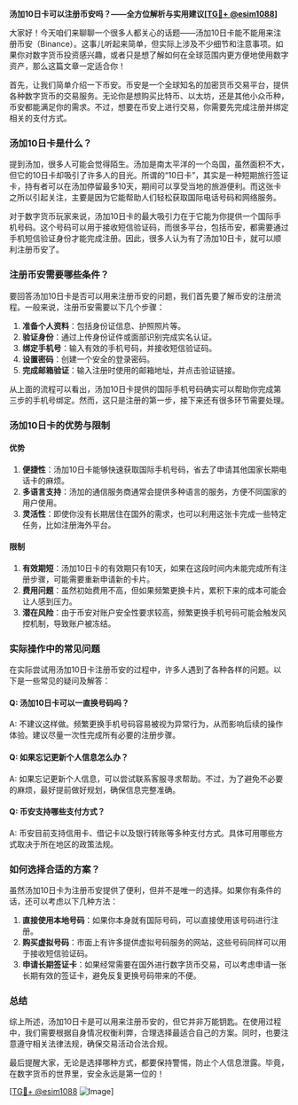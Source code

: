 **汤加10日卡可以注册币安吗？——全方位解析与实用建议[[TG💪+ @esim1088](https://t.me/s/esim1088)]**

大家好！今天咱们来聊聊一个很多人都关心的话题——汤加10日卡能不能用来注册币安（Binance）。这事儿听起来简单，但实际上涉及不少细节和注意事项。如果你对数字货币投资感兴趣，或者只是想了解如何在全球范围内更方便地使用数字资产，那么这篇文章一定适合你！

首先，让我们简单介绍一下币安。币安是一个全球知名的加密货币交易平台，提供各种数字货币的交易服务。无论你是想购买比特币、以太坊，还是其他小众币种，币安都能满足你的需求。不过，想要在币安上进行交易，你需要先完成注册并绑定相关的支付方式。

### 汤加10日卡是什么？

提到汤加，很多人可能会觉得陌生。汤加是南太平洋的一个岛国，虽然面积不大，但它的10日卡却吸引了许多人的目光。所谓的“10日卡”，其实是一种短期旅行签证卡，持有者可以在汤加停留最多10天，期间可以享受当地的旅游便利。而这张卡之所以引起关注，主要是因为它能帮助人们轻松获取国际电话号码和网络服务。

对于数字货币玩家来说，汤加10日卡的最大吸引力在于它能为你提供一个国际手机号码。这个号码可以用于接收短信验证码，而很多平台，包括币安，都需要通过手机短信验证身份才能完成注册。因此，很多人认为有了汤加10日卡，就可以顺利注册币安了。

### 注册币安需要哪些条件？

要回答汤加10日卡是否可以用来注册币安的问题，我们首先要了解币安的注册流程。一般来说，注册币安需要以下几个步骤：

1. **准备个人资料**：包括身份证信息、护照照片等。
2. **验证身份**：通过上传身份证件或面部识别完成实名认证。
3. **绑定手机号**：输入有效的手机号码，并接收短信验证码。
4. **设置密码**：创建一个安全的登录密码。
5. **完成邮箱验证**：输入注册时使用的邮箱地址，并点击验证链接。

从上面的流程可以看出，汤加10日卡提供的国际手机号码确实可以帮助你完成第三步的手机号绑定。然而，这只是注册的第一步，接下来还有很多环节需要处理。

### 汤加10日卡的优势与限制

#### 优势

1. **便捷性**：汤加10日卡能够快速获取国际手机号码，省去了申请其他国家长期电话卡的麻烦。
2. **多语言支持**：汤加的通信服务商通常会提供多种语言的服务，方便不同国家的用户使用。
3. **灵活性**：即使你没有长期居住在国外的需求，也可以利用这张卡完成一些特定任务，比如注册海外平台。

#### 限制

1. **有效期短**：汤加10日卡的有效期只有10天，如果在这段时间内未能完成所有注册步骤，可能需要重新申请新的卡片。
2. **费用问题**：虽然初始费用不高，但如果频繁更换卡片，累积下来的成本可能会让人感到压力。
3. **潜在风险**：由于币安对账户安全性要求较高，频繁更换手机号码可能会触发风控机制，导致账户被冻结。

### 实际操作中的常见问题

在实际尝试用汤加10日卡注册币安的过程中，许多人遇到了各种各样的问题。以下是一些常见的疑问及解答：

#### Q: 汤加10日卡可以一直换号码吗？
A: 不建议这样做。频繁更换手机号码容易被视为异常行为，从而影响后续的操作体验。建议尽量一次性完成所有必要的注册步骤。

#### Q: 如果忘记更新个人信息怎么办？
A: 如果忘记更新个人信息，可以尝试联系客服寻求帮助。不过，为了避免不必要的麻烦，最好提前做好规划，确保信息完整准确。

#### Q: 币安支持哪些支付方式？
A: 币安目前支持信用卡、借记卡以及银行转账等多种支付方式。具体可用哪些方式取决于所在地区的政策法规。

### 如何选择合适的方案？

虽然汤加10日卡为注册币安提供了便利，但并不是唯一的选择。如果你有条件的话，还可以考虑以下几种方法：

1. **直接使用本地号码**：如果你本身就有国际号码，可以直接使用该号码进行注册。
2. **购买虚拟号码**：市面上有许多提供虚拟号码服务的网站，这些号码同样可以用于接收短信验证码。
3. **申请长期签证卡**：如果经常需要在国外进行数字货币交易，可以考虑申请一张长期有效的签证卡，避免反复更换号码带来的不便。

### 总结

综上所述，汤加10日卡是可以用来注册币安的，但它并非万能钥匙。在使用过程中，我们需要根据自身情况权衡利弊，合理选择最适合自己的方案。同时，也要注意遵守相关法律法规，确保交易活动合法合规。

最后提醒大家，无论是选择哪种方式，都要保持警惕，防止个人信息泄露。毕竟，在数字货币的世界里，安全永远是第一位的！

[[TG💪+ @esim1088](https://t.me/s/esim1088) ![Image](https://i.postimg.cc/4NQfJmqS/Snipaste-2025-05-13-00-14-12.png)]